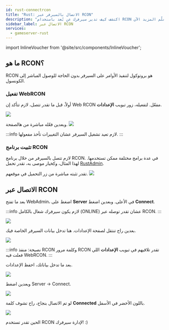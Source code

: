 ```yaml
---
id: rust-connectrcon
title: "Rust: الاتصال بالسيرفر عبر RCON"
description: "اكتشف كيف تدير سيرفرك عن بُعد باستخدام RCON لتنفيذ الأوامر والتحكم بكفاءة → تعلّم المزيد الآن"
sidebar_label: الاتصال عبر RCON
services:
  - gameserver-rust
---
```


import InlineVoucher from '@site/src/components/InlineVoucher';

## ما هو RCON؟

RCON هو بروتوكول لتنفيذ الأوامر على السيرفر بدون الحاجة للوصول المباشر إلى الكونسول.

<InlineVoucher />

### تفعيل WebRCON

أولاً، قبل ما تقدر تتصل، لازم تتأكد إن Web RCON مفعّل.
لتفعيله، زور تبويب **الإعدادات**.

![](https://screensaver01.zap-hosting.com/index.php/s/RqpZcnBcEHY3gN2/preview)

وبعدين فعّله مباشرة من هالصفحة.
![](https://screensaver01.zap-hosting.com/index.php/s/wJ5psnbAneZ6rMD/preview)

:::info
لازم تعيد تشغيل السيرفر عشان التغييرات تأخذ مفعولها.
:::

### تثبيت برنامج RCON

لازم تتصل بالسيرفر من خلال برنامج RCON. في عدة برامج مختلفة ممكن تستخدمها.
لهذا المثال، وكخيار موصى به، تقدر تحمل [RustAdmin](https://www.rustadmin.com/).

تقدر تثبته مباشرة من زر التحميل في موقعهم.
![](https://screensaver01.zap-hosting.com/index.php/s/zNtESocaQPFwzCg/preview)

## الاتصال عبر RCON

بعد ما تفتح WebAdmin، اضغط على **Server** في الأعلى. وبعدين اضغط **Connect**.

:::info
لازم يكون سيرفرك شغال بالكامل (ONLINE) عشان تقدر توصله عبر RCON.
:::

![](https://screensaver01.zap-hosting.com/index.php/s/bHLwGDCqH52Bye8/preview)

بعدين راح تنتقل لصفحة الإعدادات.
هنا تدخل بيانات السيرفر الخاصة فيك.

![](https://screensaver01.zap-hosting.com/index.php/s/qmQFd7S79EpYWTE/preview)

:::info
نصيحة: منفذ RCON وكلمة مرور RCON تقدر تلاقيهم في تبويب **الإعدادات** اللي فعلت فيه WebRCON.
:::

بعد ما تدخل بياناتك، احفظ الإعدادات.

![](https://screensaver01.zap-hosting.com/index.php/s/FDMqdsfAHrbiTpt/preview)

وبعدين اضغط Server -> Connect.

![](https://screensaver01.zap-hosting.com/index.php/s/4DLGZiQ5X6WJrzA/preview)

لو تم الاتصال بنجاح، راح تشوف كلمة **Connected** باللون الأخضر في الأسفل.

![](https://screensaver01.zap-hosting.com/index.php/s/qzq68ENHzXGK69T/preview)

الحين تقدر تستخدم RCON لإدارة سيرفرك! :) 


<InlineVoucher />